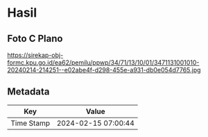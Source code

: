 # Hasil

## Foto C Plano

https://sirekap-obj-formc.kpu.go.id/ea62/pemilu/ppwp/34/71/13/10/01/3471131001010-20240214-214251--e02abe4f-d298-455e-a931-db0e054d7765.jpg


## Metadata

| Key        | Value               |
| ---------- | ------------------- |
| Time Stamp | 2024-02-15 07:00:44 |



